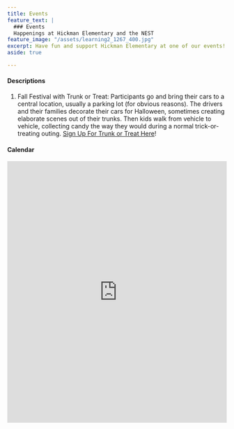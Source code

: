 ```yaml
---
title: Events
feature_text: |
  ### Events
  Happenings at Hickman Elementary and the NEST
feature_image: "/assets/learning2_1267_400.jpg"
excerpt: Have fun and support Hickman Elementary at one of our events!
aside: true

---
```

#### Descriptions

1. Fall Festival with Trunk or Treat: Participants go and bring their cars to a central location, usually a parking lot (for obvious reasons). The drivers and their families decorate their cars for Halloween, sometimes creating elaborate scenes out of their trunks. Then kids walk from vehicle to vehicle, collecting candy the way they would during a normal trick-or-treating outing. [Sign Up For Trunk or Treat Here](https://docs.google.com/forms/d/e/1FAIpQLSdCvTPFrh96CBlmjeSN7IWnhC5XK8vPQmJ6LfuIq6tRpo8AGQ/viewform)!

#### Calendar

<!--/span-->
<div class="span9">
<iframe src="https://www.google.com/calendar/embed?height=600&wkst=1&bgcolor=%23ffffff&src=hickmannest.web%40gmail.com&color=%231B887A&ctz=America%2FLos_Angeles" style=" border-width:0 " width="100%" height="600" frameborder="0" scrolling="no"></iframe>
</div><!--/span-->